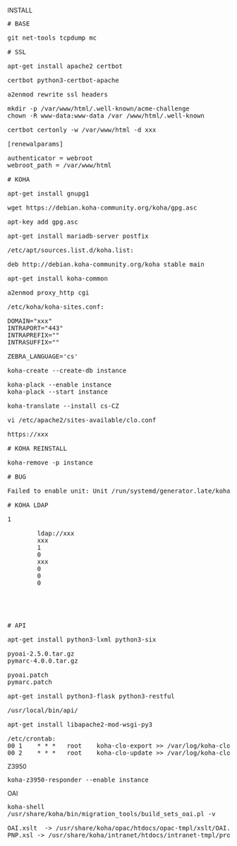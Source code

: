 INSTALL
<pre>
# BASE

git net-tools tcpdump mc

# SSL

apt-get install apache2 certbot

certbot python3-certbot-apache

a2enmod rewrite ssl headers

mkdir -p /var/www/html/.well-known/acme-challenge
chown -R www-data:www-data /var /www/html/.well-known

certbot certonly -w /var/www/html -d xxx

[renewalparams]

authenticator = webroot
webroot_path = /var/www/html

# KOHA

apt-get install gnupg1

wget https://debian.koha-community.org/koha/gpg.asc

apt-key add gpg.asc

apt-get install mariadb-server postfix

/etc/apt/sources.list.d/koha.list:

deb http://debian.koha-community.org/koha stable main

apt-get install koha-common

a2enmod proxy_http cgi

/etc/koha/koha-sites.conf:

DOMAIN="xxx"
INTRAPORT="443"
INTRAPREFIX=""
INTRASUFFIX=""

ZEBRA_LANGUAGE='cs'

koha-create --create-db instance

koha-plack --enable instance
koha-plack --start instance

koha-translate --install cs-CZ

vi /etc/apache2/sites-available/clo.conf

https://xxx

# KOHA REINSTALL

koha-remove -p instance

# BUG

Failed to enable unit: Unit /run/systemd/generator.late/koha-common.service is transient or generated.

# KOHA LDAP

<useldapserver>1</useldapserver>
<ldapserver>
        <hostname>ldap://xxx</hostname>
        <base>xxx</base>
        <auth_by_bind>1</auth_by_bind>
        <anonymous_bind>0</anonymous_bind>
        <principal_name>xxx</rincipal_name>
        <replicate>0</replicate>
        <update>0</update>
        <update_password>0</update_password>
        <mapping>
                <userid is="uid"></userid>
        </mapping>
</ldapserver>

# API

apt-get install python3-lxml python3-six

pyoai-2.5.0.tar.gz
pymarc-4.0.0.tar.gz

pyoai.patch
pymarc.patch

apt-get install python3-flask python3-restful

/usr/local/bin/api/

apt-get install libapache2-mod-wsgi-py3

/etc/crontab:
00 1    * * *   root    koha-clo-export >> /var/log/koha-clo-api.log 2>&1 &
00 2    * * *   root    koha-clo-update >> /var/log/koha-clo-api.log 2>&1 &
</pre>
Z3950
<pre>
koha-z3950-responder --enable instance
</pre>
OAI
<pre>
koha-shell <instance>
/usr/share/koha/bin/migration_tools/build_sets_oai.pl -v

OAI.xslt  -> /usr/share/koha/opac/htdocs/opac-tmpl/xslt/OAI.xslt
PNP.xsl -> /usr/share/koha/intranet/htdocs/intranet-tmpl/prog/cs-CZ/xslt/PNP.xsl
</pre>
